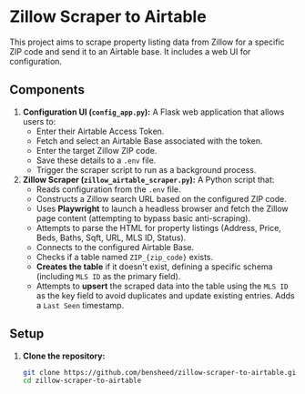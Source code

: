 # Zillow Scraper to Airtable

This project aims to scrape property listing data from Zillow for a specific ZIP code and send it to an Airtable base. It includes a web UI for configuration.

## Components

1.  **Configuration UI (`config_app.py`):** A Flask web application that allows users to:
    *   Enter their Airtable Access Token.
    *   Fetch and select an Airtable Base associated with the token.
    *   Enter the target Zillow ZIP code.
    *   Save these details to a `.env` file.
    *   Trigger the scraper script to run as a background process.
2.  **Zillow Scraper (`zillow_airtable_scraper.py`):** A Python script that:
    *   Reads configuration from the `.env` file.
    *   Constructs a Zillow search URL based on the configured ZIP code.
    *   Uses **Playwright** to launch a headless browser and fetch the Zillow page content (attempting to bypass basic anti-scraping).
    *   Attempts to parse the HTML for property listings (Address, Price, Beds, Baths, Sqft, URL, MLS ID, Status).
    *   Connects to the configured Airtable Base.
    *   Checks if a table named `ZIP_{zip_code}` exists.
    *   **Creates the table** if it doesn't exist, defining a specific schema (including `MLS ID` as the primary field).
    *   Attempts to **upsert** the scraped data into the table using the `MLS ID` as the key field to avoid duplicates and update existing entries. Adds a `Last Seen` timestamp.

## Setup

1.  **Clone the repository:**
    ```bash
    git clone https://github.com/bensheed/zillow-scraper-to-airtable.git
    cd zillow-scraper-to-airtable
    ```
2.  **Install dependencies:**
    ```bash
    pip install -r requirements.txt
    playwright install --with-deps
    ```
3.  **Configure:** Run the configuration UI and enter your details:
    ```bash
    python config_app.py
    ```
    *   Open your browser to `http://localhost:58124`.
    *   Enter your Airtable Access Token (starting with `pat...`).
    *   Click "Fetch Bases" and select your desired Base.
    *   Enter the 5-digit ZIP code you want to scrape.
    *   Click "Save Configuration".
    *   You can stop the config app (`Ctrl+C`) after saving, or leave it running to use the "Run Scraper Now" button.

    *(Alternatively, manually create a `.env` file with `AIRTABLE_ACCESS_TOKEN`, `AIRTABLE_BASE_ID`, and `ZILLOW_ZIP_CODE`)*

## Running

1.  **Run the Config UI (Optional but recommended):**
    ```bash
    python config_app.py
    ```
    *   Access `http://localhost:58124`.
    *   After saving the configuration, a "Run Scraper Now" button will appear. Click it to start the scraper in the background.
2.  **Run the Scraper Directly (Requires `.env` file to be configured):**
    ```bash
    python zillow_airtable_scraper.py
    ```
    *   Logs from the scraper will be printed to the console and appended to `scraper_run.log`.

## Current Status & Limitations (IMPORTANT)

*   **Zillow Anti-Scraping:** Zillow employs sophisticated anti-scraping measures. While this script uses Playwright (headless browser) instead of simple requests, **Zillow currently detects this and presents a CAPTCHA page** instead of the actual listings.
*   **Scraper Failure:** Because of the CAPTCHA, the scraper currently **fails** to fetch the listing data. The `fetch_zillow_data` function returns `None`, and the script logs warnings about not finding property cards.
*   **Parsing Selectors:** The CSS selectors used in `parse_zillow_html` to find property cards, details, MLS ID, etc., are **placeholders** and **will need significant adjustment** based on the actual HTML structure *if* the CAPTCHA issue is resolved. Finding a reliable MLS ID selector is particularly important for the upsert logic.
*   **Airtable Table Creation:** The logic to automatically create the `ZIP_{zip_code}` table exists but may not have been fully tested due to the inability to scrape data. Ensure the target Airtable Base exists.

## Potential Future Development (To Overcome Blocking)

*   **Playwright Stealth:** Implement techniques to make Playwright appear less like a bot (e.g., using `playwright-stealth` or similar libraries/manual configurations).
*   **CAPTCHA Solving Services:** Integrate a third-party service (e.g., 2Captcha) to solve the CAPTCHAs presented by Zillow.
*   **Residential Proxies:** Route Playwright traffic through rotating residential proxies.

**Conclusion:** The configuration UI and the Airtable interaction logic (including table creation and upsert planning) are mostly in place, but the core Zillow scraping functionality is currently blocked by anti-bot measures (CAPTCHA). Significant further work on bypassing these measures is required for the scraper to function.